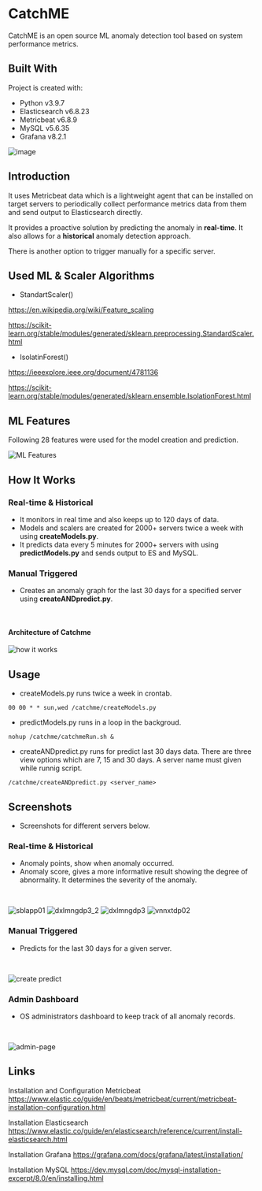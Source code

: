 

# CatchME
CatchME is an open source ML anomaly detection tool based on system performance metrics. 

## Built With
Project is created with:

* Python v3.9.7
* Elasticsearch v6.8.23
* Metricbeat v6.8.9
* MySQL v5.6.35
* Grafana v8.2.1

![image](https://user-images.githubusercontent.com/51790526/164987351-5d9f0feb-7682-412e-bcc7-035958cb9d7a.png)


## Introduction
It uses Metricbeat data which is a lightweight agent that can be installed on target servers to periodically collect performance metrics data from them and send output to Elasticsearch directly.

It provides a proactive solution by predicting the anomaly in **real-time**. It also allows for a **historical** anomaly detection approach.

There is another option to trigger manually for a specific server.

## Used ML & Scaler Algorithms

* StandartScaler()

https://en.wikipedia.org/wiki/Feature_scaling

https://scikit-learn.org/stable/modules/generated/sklearn.preprocessing.StandardScaler.html
<br/>
* IsolatinForest()

https://ieeexplore.ieee.org/document/4781136

https://scikit-learn.org/stable/modules/generated/sklearn.ensemble.IsolationForest.html


## ML Features

Following 28 features were used for the model creation and prediction.

![ML Features](https://user-images.githubusercontent.com/51790526/165007275-f8d68c12-aff2-4680-aae3-9544859515be.PNG)


## How It Works
### Real-time & Historical 
- It monitors in real time and also keeps up to 120 days of data.
- Models and scalers are created for 2000+ servers twice a week with using **createModels.py**.
- It predicts data every 5 minutes for 2000+ servers with using **predictModels.py** and sends output to ES and MySQL.

### Manual Triggered
- Creates an anomaly graph for the last 30 days for a specified server using **createANDpredict.py**.

<br/>

#### Architecture of Catchme
![how it works](https://user-images.githubusercontent.com/51790526/165002550-b80e043f-369c-49cc-9527-6e0f2d42ff6d.PNG)


## Usage
* createModels.py runs twice a week in crontab.

```
00 00 * * sun,wed /catchme/createModels.py
```

* predictModels.py runs in a loop in the backgroud.

```
nohup /catchme/catchmeRun.sh &
```

* createANDpredict.py runs for predict last 30 days data. There are three view options which are 7, 15 and 30 days. A server name must given while runnig script.

```
/catchme/createANDpredict.py <server_name>
```

## Screenshots

* Screenshots for different servers below.

### Real-time & Historical 
* Anomaly points, show when anomaly occurred.
* Anomaly score, gives a more informative result showing the degree of abnormality. It determines the severity of the anomaly.

<br/>

![sblapp01](https://user-images.githubusercontent.com/51790526/165002752-83971e56-b0e1-4752-bf99-5328a56f6d7d.PNG)
![dxlmngdp3_2](https://user-images.githubusercontent.com/51790526/165002747-9881f301-5c27-4a24-b12d-e9c15e872da5.PNG)
![dxlmngdp3](https://user-images.githubusercontent.com/51790526/165002757-8f0a56a8-1cba-454f-8069-576b65825390.PNG)
![vnnxtdp02](https://user-images.githubusercontent.com/51790526/165002759-124dec2d-5185-4c5c-b014-6f03384e9140.PNG)

### Manual Triggered
* Predicts for the last 30 days for a given server.

<br/>

![create predict](https://user-images.githubusercontent.com/51790526/165002616-7ca20671-ccf8-4e7c-abd4-7d2cfeaaddbd.PNG)

### Admin Dashboard
* OS administrators dashboard to keep track of all anomaly records.

<br/>

![admin-page](https://user-images.githubusercontent.com/51790526/165086236-fc364685-e716-456f-8aac-f6d34075d599.PNG)

## Links
Installation and Configuration Metricbeat
https://www.elastic.co/guide/en/beats/metricbeat/current/metricbeat-installation-configuration.html

Installation Elasticsearch
https://www.elastic.co/guide/en/elasticsearch/reference/current/install-elasticsearch.html

Installation Grafana
https://grafana.com/docs/grafana/latest/installation/

Installation MySQL
https://dev.mysql.com/doc/mysql-installation-excerpt/8.0/en/installing.html
